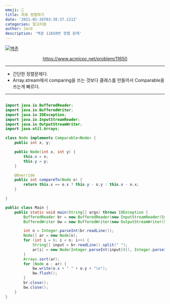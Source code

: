 ```yaml
---
emoji: 🧢
title: 좌표 정렬하기
date: '2021-02-26T03:38:37.121Z'
categories: 알고리즘
author: Jard
description: '백준 11650번 정렬 문제'
---
```


[![백준](https://d2gd6pc034wcta.cloudfront.net/images/logo@2x.png)](https://www.acmicpc.net/problem/11650)

<div style="text-align:center"><a href="https://www.acmicpc.net/problem/11650">https://www.acmicpc.net/problem/11650</a></div>

---

- 간단한 정렬문제다.
- Array.stream에서 comparing을 쓰는 것보다 클래스를 만들어서 Comparable을 쓰는게 빠르다.

---

```java

import java.io.BufferedReader;
import java.io.BufferedWriter;
import java.io.IOException;
import java.io.InputStreamReader;
import java.io.OutputStreamWriter;
import java.util.Arrays;

class Node implements Comparable<Node> {
    public int x, y;

    public Node(int x, int y) {
        this.x = x;
        this.y = y;
    }

    @Override
    public int compareTo(Node o) {
        return this.x == o.x ? this.y - o.y : this.x - o.x;
    }

}

public class Main {
    public static void main(String[] args) throws IOException {
        BufferedReader br = new BufferedReader(new InputStreamReader(System.in));
        BufferedWriter bw = new BufferedWriter(new OutputStreamWriter(System.out));

        int n = Integer.parseInt(br.readLine());
        Node[] ar = new Node[n];
        for (int i = 0; i < n; i++) {
            String[] input = br.readLine().split(" ");
            ar[i] = new Node(Integer.parseInt(input[0]), Integer.parseInt(input[1]));
        }
        Arrays.sort(ar);
        for (Node o : ar) {
            bw.write(o.x + " " + o.y + "\n");
            bw.flush();
        }
        br.close();
        bw.close();
    }
}


```
